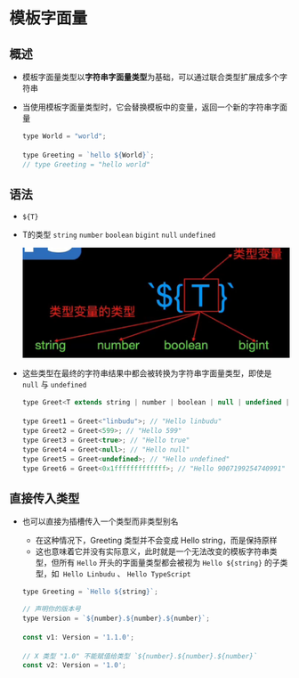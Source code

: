 # 模板字面量

## 概述

+ 模板字面量类型以**字符串字面量类型**为基础，可以通过联合类型扩展成多个字符串

+ 当使用模板字面量类型时，它会替换模板中的变量，返回一个新的字符串字面量

  ```js
  type World = "world";

  type Greeting = `hello ${World}`;
  // type Greeting = "hello world"
  ```

## 语法

+ `${T}`

+ T的类型 `string` `number` `boolean` `bigint` `null` `undefined`

  ![](image/image_DfnbBO4LW-.png)

+ 这些类型在最终的字符串结果中都会被转换为字符串字面量类型，即使是 `null` 与 `undefined`

  ```js
  type Greet<T extends string | number | boolean | null | undefined | bigint> = `Hello ${T}`;

  type Greet1 = Greet<"linbudu">; // "Hello linbudu"
  type Greet2 = Greet<599>; // "Hello 599"
  type Greet3 = Greet<true>; // "Hello true"
  type Greet4 = Greet<null>; // "Hello null"
  type Greet5 = Greet<undefined>; // "Hello undefined"
  type Greet6 = Greet<0x1fffffffffffff>; // "Hello 9007199254740991"
  ```

## 直接传入类型

+ 也可以直接为插槽传入一个类型而非类型别名

  + 在这种情况下，Greeting 类型并不会变成 Hello string，而是保持原样
  + 这也意味着它并没有实际意义，此时就是一个无法改变的模板字符串类型，但所有 `Hello` 开头的字面量类型都会被视为 `Hello ${string}` 的子类型，如` Hello Linbudu` 、 `Hello TypeScript`

  ```js
  type Greeting = `Hello ${string}`;
  ```

  ```js
  // 声明你的版本号
  type Version = `${number}.${number}.${number}`;

  const v1: Version = '1.1.0';

  // X 类型 "1.0" 不能赋值给类型 `${number}.${number}.${number}`
  const v2: Version = '1.0';
  ```
